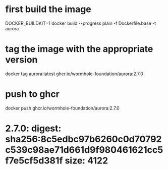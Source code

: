 # first build the image

DOCKER_BUILDKIT=1 docker build --progress plain -f Dockerfile.base -t aurora .

# tag the image with the appropriate version

docker tag aurora:latest ghcr.io/wormhole-foundation/aurora:2.7.0

# push to ghcr

docker push ghcr.io/wormhole-foundation/aurora:2.7.0

# 2.7.0: digest: sha256:8c5edbc97b6260c0d70792c539c98ae71d661d9f980461621cc5f7e5cf5d381f size: 4122
